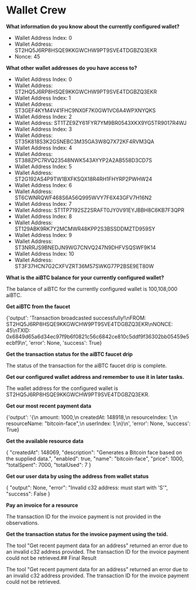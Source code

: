 # Wallet Crew


**What information do you know about the currently configured wallet?**

- Wallet Address Index: 0
- Wallet Address: ST2HQ5J6RP8HSQE9KKGWCHW9PT9SVE4TDGBZQ3EKR
- Nonce: 45

**What other wallet addresses do you have access to?**

- Wallet Address Index: 0
- Wallet Address: ST2HQ5J6RP8HSQE9KKGWCHW9PT9SVE4TDGBZQ3EKR
- Wallet Address Index: 1
- Wallet Address: ST3GEF4KYM4V41FHC9NX0F7K0GW1VC6A4WPXNYQKS
- Wallet Address Index: 2
- Wallet Address: ST1TZE9ZY61FYR7YM9BR0543XKX9YG5TR9017R4WJ
- Wallet Address Index: 3
- Wallet Address: ST35K818S3K2GSNEBC3M35GA3W8Q7X72KF4RVM3QA
- Wallet Address Index: 4
- Wallet Address: ST388ZPC7RVQ23548NWK543AYYP2A2AB558D3CD7S
- Wallet Address Index: 5
- Wallet Address: ST2G192AS4P9TW1BXFKSQX18R4RH1FHYRP2PWHW24
- Wallet Address Index: 6
- Wallet Address: ST6CWNRQWF468S6A56Q995WVY7F6X43GFV7H16N2
- Wallet Address Index: 7
- Wallet Address: ST1TP7192SZ2SRAFT0JY0V91EYJBBH8C6KB7F3QPR
- Wallet Address Index: 8
- Wallet Address: ST129ABK9RK7Y2MCMWR48KPP2S3BSSDDMZTD959SY
- Wallet Address Index: 9
- Wallet Address: ST3NRRJS9BNEDJN9WG7CNVQ247N9DHFVSQSWF9K14
- Wallet Address Index: 10
- Wallet Address: ST3F37HCN7G2CXFVZRT36M57SWKG77P2BSE9ET80W

**What is the aiBTC balance for your currently configured wallet?**

The balance of aiBTC for the currently configured wallet is 100,108,000 aiBTC.

**Get aiBTC from the faucet**

{'output': 'Transaction broadcasted successfully!\nFROM: ST2HQ5J6RP8HSQE9KKGWCHW9PT9SVE4TDGBZQ3EKR\nNONCE: 45\nTXID: 0x6849d65a6d34ec97f9b6f0821c56c6842ce810c5ddf9f36302bb05459e5ecbf9\n', 'error': None, 'success': True}

**Get the transaction status for the aiBTC faucet drip**

The status of the transaction for the aiBTC faucet drip is complete.

**Get our configured wallet address and remember to use it in later tasks.**

The wallet address for the configured wallet is ST2HQ5J6RP8HSQE9KKGWCHW9PT9SVE4TDGBZQ3EKR.

**Get our most recent payment data**

{'output': '{\n  amount: 1000,\n  createdAt: 148918,\n  resourceIndex: 1,\n  resourceName: "bitcoin-face",\n  userIndex: 1,\n}\n', 'error': None, 'success': True}

**Get the available resource data**

{
  "createdAt": 148069,
  "description": "Generates a Bitcoin face based on the supplied data.",
  "enabled": true,
  "name": "bitcoin-face",
  "price": 1000,
  "totalSpent": 7000,
  "totalUsed": 7
}

**Get our user data by using the address from wallet status**

{
  "output": None,
  "error": "Invalid c32 address: must start with 'S'",
  "success": False
}

**Pay an invoice for a resource**

The transaction ID for the invoice payment is not provided in the observations.

**Get the transaction status for the invoice payment using the txid.**

The tool "Get recent payment data for an address" returned an error due to an invalid c32 address provided. The transaction ID for the invoice payment could not be retrieved.## Final Result

The tool "Get recent payment data for an address" returned an error due to an invalid c32 address provided. The transaction ID for the invoice payment could not be retrieved.